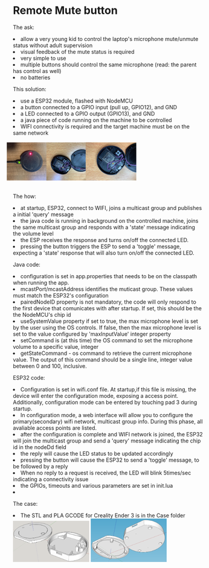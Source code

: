 <p style="background-color: white;text-align: left;color: black;font-family: Arial, Helvetica, sans-serif;">
<h1>Remote Mute button</h1>
<p></p>
<p>The ask:
	<li>  allow a very young kid to control the laptop's microphone mute/unmute status without adult supervision</li>
	<li>  visual feedback of the mute status is required</li>
    <li>  very simple to use</li>
    <li>  multiple buttons should control the same microphone (read: the parent has control as well)</li>
    <li>  no batteries</li>
</p>

<p>This solution:
	<li>use a ESP32 module, flashed with NodeMCU</li>
	<li>a button connected to a GPIO input (pull up, GPIO12), and GND</li>
    <li>a LED connected to a GPIO output (GPIO13), and GND</li>
    <li>a java piece of code running on the machine to be controlled</li>
    <li>WIFI connectivity is required and the target machine must be on the same network</li>
    <img src="https://github.com/dpirvuti/MuteButton/blob/master/Case/Assembled.jpg?raw=true" style="width:20%;text-align: center;-webkit-transform: rotate(90deg);-moz-transform: rotate(90deg);-o-transform: rotate(90deg);-ms-transform: rotate(90deg);transform: rotate(90deg);" >
    <img src="https://github.com/dpirvuti/MuteButton/blob/master/Case/Wiring1.jpg?raw=true" style="width:20%;text-align: center;-webkit-transform: rotate(90deg);-moz-transform: rotate(90deg);-o-transform: rotate(90deg);-ms-transform: rotate(90deg);transform: rotate(90deg);">
    <img src="https://github.com/dpirvuti/MuteButton/blob/master/Case/Wiring2.jpg?raw=true" style="width:20%;text-align: center;-webkit-transform: rotate(90deg);-moz-transform: rotate(90deg);-o-transform: rotate(90deg);-ms-transform: rotate(90deg);transform: rotate(90deg);">
</p>
<p>The how:
	<li>at startup, ESP32, connect to WIFI, joins a multicast group and publishes a initial 'query' message </li>
	<li>the java code is running in background on the controlled machine, joins the same multicast group and responds with a 'state' message indicating the volume level</li>
    <li>the ESP receives the response and turns on/off the connected LED. </li>
    <li>pressing the button triggers the ESP to send a 'toggle' message, expecting a 'state' response that will also turn on/off the connected LED. </li>
</p>

<p>Java code:
	<li>configuration is set in app.properties that needs to be on the classpath when running the app.</li>
	<li>mcastPort/mcastAddress identifies the muticast group. These values must match the ESP32's configuration</li>
    <li>pairedNodeID property is not mandatory, the code will only respond to the first device that comunicates with after startup. If set, this should be the the NodeMCU's chip id</li>
    <li>useSystemValue property if set to true, the max microphone level is set by the user using the OS controls. If false, then the max microphone level is set to the value configured by 'maxInputValue' integer property</li>
    <li>setCommand is (at this time) the OS command to set the microphone volume to a specific value, integer</li>
    <li>getStateCommand - os command to retrieve the current microphone value. The output of this command should be a single line, integer value between 0 and 100, inclusive.
</p>
<p>ESP32 code:
	<li>Configuration is set in wifi.conf file. At startup,if this file is missing, the device will enter the configuration mode, exposing a access point. Additionally, configuration mode can be entered by touching pad 3 during startup.</li>
	<li>In configuration mode, a web interface will allow you to configure the primary(secondary) wifi network, multicast group info. During this phase, all avaliable access points are listed.</li>
    <li>after the configuration is complete and WIFI network is joined, the ESP32 will join the multicast group and send a 'query' message indicating the chip id in the nodeDd field</li>
    <li>the reply will cause the LED status to be updated accordingly</li>
    <li>pressing the button will cause the ESP32 to send a 'toggle' message, to be followed by a reply</li>
    <li>When no reply to a request is received, the LED will blink 5times/sec indicating a connectivity issue</li>
    <li>the GPIOs, timeouts and various parameters are set in init.lua</li>
    <li></li>
    
</p>

<p>The case:
	<li>The STL and PLA GCODE for Creality Ender 3 is in the Case folder</li>

<img src="https://raw.githubusercontent.com/dpirvuti/MuteButton/master/Case/top.png"  style="width:40%;text-align: center">
<img src="https://raw.githubusercontent.com/dpirvuti/MuteButton/master/Case/bottom.png"  style="width:40%;text-align: center">
</p>
</p>
